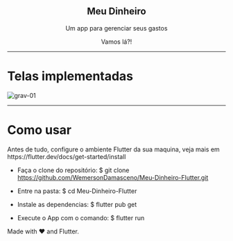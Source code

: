 <p align="center">
 <h2 align="center">Meu Dinheiro</h2>
 <p align="center">Um app para gerenciar seus gastos


</p>
<p align="center">Vamos lá?!

---

# Telas implementadas

![grav-01](https://user-images.githubusercontent.com/37156004/184501443-b96585a2-3419-457d-b928-834d6c7cc30d.gif)

  
---

 <h1> Como usar </h1>
Antes de tudo, configure o ambiente Flutter da sua maquina, veja mais em https://flutter.dev/docs/get-started/install

- Faça o clone do repositório:
$ git clone https://github.com/WemersonDamasceno/Meu-Dinheiro-Flutter.git

- Entre na pasta:
$ cd Meu-Dinheiro-Flutter

- Instale as dependencias:
$ flutter pub get

- Execute o App com o comando: 
$ flutter run


Made with :heart: and Flutter.
